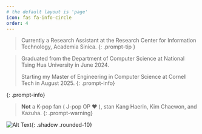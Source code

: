 ```yaml
---
# the default layout is 'page'
icon: fas fa-info-circle
order: 4
---
```


> Currently a Research Assistant at the Research Center for Information Technology, Academia Sinica.
{: .prompt-tip }

> Graduated from the Department of Computer Science at National Tsing Hua University in June 2024.
>
> Starting my Master of Engineering in Computer Science at Cornell Tech in August 2025.
{: .prompt-info}


{: .prompt-info}

> **Not** a K-pop fan ( J-pop OP ❤️ ), stan Kang Haerin, Kim Chaewon, and Kazuha.
{: .prompt-warning}

<!-- ![Alt Text](https://media1.tenor.com/m/tY9JG1CaJG0AAAAd/kpop-newjeans.gif) -->
![Alt Text](https://media1.tenor.com/m/-myXLekwMfQAAAAd/le-sserafim-kazuha.gif){: .shadow .rounded-10}